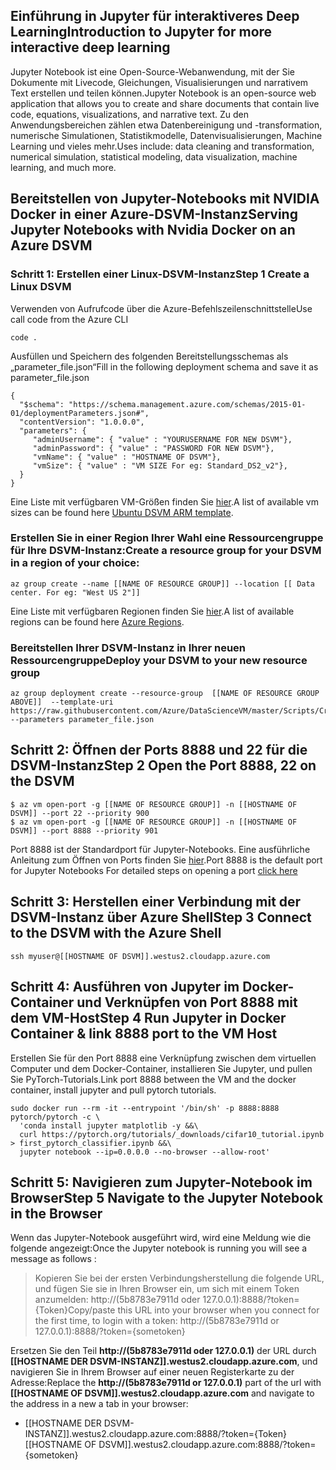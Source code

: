 ## <a name="introduction-to-jupyter-for-more-interactive-deep-learning"></a><span data-ttu-id="98214-101">Einführung in Jupyter für interaktiveres Deep Learning</span><span class="sxs-lookup"><span data-stu-id="98214-101">Introduction to Jupyter for more interactive deep learning</span></span> 

<span data-ttu-id="98214-102">Jupyter Notebook ist eine Open-Source-Webanwendung, mit der Sie Dokumente mit Livecode, Gleichungen, Visualisierungen und narrativem Text erstellen und teilen können.</span><span class="sxs-lookup"><span data-stu-id="98214-102">Jupyter Notebook is an open-source web application that allows you to create and share documents that contain live code, equations, visualizations, and narrative text.</span></span> <span data-ttu-id="98214-103">Zu den Anwendungsbereichen zählen etwa Datenbereinigung und -transformation, numerische Simulationen, Statistikmodelle, Datenvisualisierungen, Machine Learning und vieles mehr.</span><span class="sxs-lookup"><span data-stu-id="98214-103">Uses include: data cleaning and transformation, numerical simulation, statistical modeling, data visualization, machine learning, and much more.</span></span>

## <a name="serving-jupyter-notebooks-with-nvidia-docker-on-an-azure-dsvm"></a><span data-ttu-id="98214-104">Bereitstellen von Jupyter-Notebooks mit NVIDIA Docker in einer Azure-DSVM-Instanz</span><span class="sxs-lookup"><span data-stu-id="98214-104">Serving Jupyter Notebooks with Nvidia Docker on an Azure DSVM</span></span>

### <a name="step-1-create-a-linux-dsvm"></a><span data-ttu-id="98214-105">Schritt 1: Erstellen einer Linux-DSVM-Instanz</span><span class="sxs-lookup"><span data-stu-id="98214-105">Step 1 Create a Linux DSVM</span></span>

<span data-ttu-id="98214-106">Verwenden von Aufrufcode über die Azure-Befehlszeilenschnittstelle</span><span class="sxs-lookup"><span data-stu-id="98214-106">Use call code from the Azure CLI</span></span>

```
code .
```

<span data-ttu-id="98214-107">Ausfüllen und Speichern des folgenden Bereitstellungsschemas als „parameter_file.json“</span><span class="sxs-lookup"><span data-stu-id="98214-107">Fill in the following deployment schema and save it as parameter_file.json</span></span>

``` 
{ 
  "$schema": "https://schema.management.azure.com/schemas/2015-01-01/deploymentParameters.json#",
  "contentVersion": "1.0.0.0",
  "parameters": {
     "adminUsername": { "value" : "YOURUSERNAME FOR NEW DSVM"},
     "adminPassword": { "value" : "PASSWORD FOR NEW DSVM"},
     "vmName": { "value" : "HOSTNAME OF DSVM"},
     "vmSize": { "value" : "VM SIZE For eg: Standard_DS2_v2"},
  }
}
```

<span data-ttu-id="98214-108">Eine Liste mit verfügbaren VM-Größen finden Sie [hier](https://azure.microsoft.com/global-infrastructure/services/?WT.mc_id=blog-learning-abornst).</span><span class="sxs-lookup"><span data-stu-id="98214-108">A list of available vm sizes can be found here [Ubuntu DSVM ARM template](https://azure.microsoft.com/global-infrastructure/services/?WT.mc_id=blog-learning-abornst).</span></span>


### <a name="create-a-resource-group-for-your-dsvm-in-a-region-of-your-choice"></a><span data-ttu-id="98214-109">Erstellen Sie in einer Region Ihrer Wahl eine Ressourcengruppe für Ihre DSVM-Instanz:</span><span class="sxs-lookup"><span data-stu-id="98214-109">Create a resource group for your DSVM in a region of your choice:</span></span>
```
az group create --name [[NAME OF RESOURCE GROUP]] --location [[ Data center. For eg: "West US 2"]]
```

<span data-ttu-id="98214-110">Eine Liste mit verfügbaren Regionen finden Sie [hier](https://github.com/Azure/DataScienceVM/blob/master/Scripts/CreateDSVM/Ubuntu/azuredeploy.json).</span><span class="sxs-lookup"><span data-stu-id="98214-110">A list of available regions can be found here [Azure Regions](https://github.com/Azure/DataScienceVM/blob/master/Scripts/CreateDSVM/Ubuntu/azuredeploy.json).</span></span>

### <a name="deploy-your-dsvm-to-your-new-resource-group"></a><span data-ttu-id="98214-111">Bereitstellen Ihrer DSVM-Instanz in Ihrer neuen Ressourcengruppe</span><span class="sxs-lookup"><span data-stu-id="98214-111">Deploy your DSVM to your new resource group</span></span>

```
az group deployment create --resource-group  [[NAME OF RESOURCE GROUP ABOVE]]  --template-uri https://raw.githubusercontent.com/Azure/DataScienceVM/master/Scripts/CreateDSVM/Ubuntu/azuredeploy.json --parameters parameter_file.json
```

## <a name="step-2-open-the-port-8888-22-on-the-dsvm"></a><span data-ttu-id="98214-112">Schritt 2: Öffnen der Ports 8888 und 22 für die DSVM-Instanz</span><span class="sxs-lookup"><span data-stu-id="98214-112">Step 2 Open the Port 8888, 22 on the DSVM</span></span> 

```
$ az vm open-port -g [[NAME OF RESOURCE GROUP]] -n [[HOSTNAME OF DSVM]] --port 22 --priority 900
$ az vm open-port -g [[NAME OF RESOURCE GROUP]] -n [[HOSTNAME OF DSVM]] --port 8888 --priority 901
```

<span data-ttu-id="98214-113">Port 8888 ist der Standardport für Jupyter-Notebooks. Eine ausführliche Anleitung zum Öffnen von Ports finden Sie [hier](https://docs.microsoft.com/azure/virtual-machines/windows/nsg-quickstart-portal?WT.mc_id=blog-medium-abornst).</span><span class="sxs-lookup"><span data-stu-id="98214-113">Port 8888 is the default port for Jupyter Notebooks For detailed steps on opening a port [click here](https://docs.microsoft.com/azure/virtual-machines/windows/nsg-quickstart-portal?WT.mc_id=blog-medium-abornst)</span></span>
 
## <a name="step-3-connect-to-the-dsvm-with-the-azure-shell"></a><span data-ttu-id="98214-114">Schritt 3: Herstellen einer Verbindung mit der DSVM-Instanz über Azure Shell</span><span class="sxs-lookup"><span data-stu-id="98214-114">Step 3 Connect to the DSVM with the Azure Shell</span></span> 
 
``` 
ssh myuser@[[HOSTNAME OF DSVM]].westus2.cloudapp.azure.com 
``` 

## <a name="step-4-run-jupyter-in-docker-container--link-8888-port-to-the-vm-host"></a><span data-ttu-id="98214-115">Schritt 4: Ausführen von Jupyter im Docker-Container und Verknüpfen von Port 8888 mit dem VM-Host</span><span class="sxs-lookup"><span data-stu-id="98214-115">Step 4 Run Jupyter in Docker Container & link 8888 port to the VM Host</span></span> 

<span data-ttu-id="98214-116">Erstellen Sie für den Port 8888 eine Verknüpfung zwischen dem virtuellen Computer und dem Docker-Container, installieren Sie Jupyter, und pullen Sie PyTorch-Tutorials.</span><span class="sxs-lookup"><span data-stu-id="98214-116">Link port 8888 between the VM and the docker container, install jupyter and pull pytorch tutorials.</span></span>  

```  
sudo docker run --rm -it --entrypoint '/bin/sh' -p 8888:8888 pytorch/pytorch -c \
  'conda install jupyter matplotlib -y &&\
  curl https://pytorch.org/tutorials/_downloads/cifar10_tutorial.ipynb > first_pytorch_classifier.ipynb &&\
  jupyter notebook --ip=0.0.0.0 --no-browser --allow-root'
``` 

## <a name="step-5-navigate-to-the-jupyter-notebook-in-the-browser"></a><span data-ttu-id="98214-117">Schritt 5: Navigieren zum Jupyter-Notebook im Browser</span><span class="sxs-lookup"><span data-stu-id="98214-117">Step 5 Navigate to the Jupyter Notebook in the Browser</span></span> 

<span data-ttu-id="98214-118">Wenn das Jupyter-Notebook ausgeführt wird, wird eine Meldung wie die folgende angezeigt:</span><span class="sxs-lookup"><span data-stu-id="98214-118">Once the Jupyter notebook is running you will see a message as follows :</span></span> 

> <span data-ttu-id="98214-119">Kopieren Sie bei der ersten Verbindungsherstellung die folgende URL, und fügen Sie sie in Ihren Browser ein, um sich mit einem Token anzumelden: http://(5b8783e7911d oder 127.0.0.1):8888/?token={Token}</span><span class="sxs-lookup"><span data-stu-id="98214-119">Copy/paste this URL into your browser when you connect for the first time, to login with a token: http://(5b8783e7911d or 127.0.0.1):8888/?token={sometoken}</span></span>

<span data-ttu-id="98214-120">Ersetzen Sie den Teil **http://(5b8783e7911d oder 127.0.0.1)** der URL durch **[[HOSTNAME DER DSVM-INSTANZ]].westus2.cloudapp.azure.com**, und navigieren Sie in Ihrem Browser auf einer neuen Registerkarte zu der Adresse:</span><span class="sxs-lookup"><span data-stu-id="98214-120">Replace the **http://(5b8783e7911d or 127.0.0.1)** part of the url with **[[HOSTNAME OF DSVM]].westus2.cloudapp.azure.com** and navigate to the address  in a new a tab in your browser:</span></span>
- <span data-ttu-id="98214-121">[[HOSTNAME DER DSVM-INSTANZ]].westus2.cloudapp.azure.com:8888/?token={Token}</span><span class="sxs-lookup"><span data-stu-id="98214-121">[[HOSTNAME OF DSVM]].westus2.cloudapp.azure.com:8888/?token={sometoken}</span></span>
